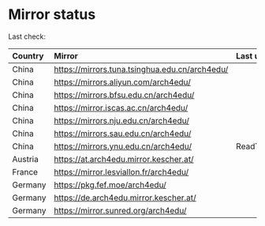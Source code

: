 <script src="./time.js"></script>
# Mirror status
Last check: <script type="text/javascript">localize(1681712649.6009996);</script>

|Country|Mirror|Last update|
|:------|:-----|:----------|
|China|https://mirrors.tuna.tsinghua.edu.cn/arch4edu/|<script type="text/javascript">localize(1681669734);</script>|
|China|https://mirrors.aliyun.com/arch4edu/|<script type="text/javascript">localize(1681626683);</script>|
|China|https://mirrors.bfsu.edu.cn/arch4edu/|<script type="text/javascript">localize(1681669734);</script>|
|China|https://mirror.iscas.ac.cn/arch4edu/|<script type="text/javascript">localize(1681669734);</script>|
|China|https://mirrors.nju.edu.cn/arch4edu/|<script type="text/javascript">localize(1681626683);</script>|
|China|https://mirrors.sau.edu.cn/arch4edu/|<script type="text/javascript">localize(1673850842);</script>|
|China|https://mirrors.ynu.edu.cn/arch4edu/|ReadTimeout|
|Austria|https://at.arch4edu.mirror.kescher.at/|<script type="text/javascript">localize(1681669734);</script>|
|France|https://mirror.lesviallon.fr/arch4edu/|<script type="text/javascript">localize(1681669734);</script>|
|Germany|https://pkg.fef.moe/arch4edu/|<script type="text/javascript">localize(1681669734);</script>|
|Germany|https://de.arch4edu.mirror.kescher.at/|<script type="text/javascript">localize(1681669734);</script>|
|Germany|https://mirror.sunred.org/arch4edu/|<script type="text/javascript">localize(1681669734);</script>|

<script src="./tablefilter/tablefilter.js"></script>
<script src="./table.js"></script>